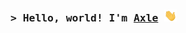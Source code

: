 <!-- Intro  -->
<h3 align="left">
        <samp>&gt; Hello, world! I'm
                <b><a target="_blank" href="https://alexanastasiu.com/git">Axle</a></b>
                <img src = "https://github.com/jtmaston/jtmaston/blob/c9268b22a1ab961fa650340e48401ce98a6a2347/assets/wave.gif" width = 20px> 
        </samp>
</h3>
